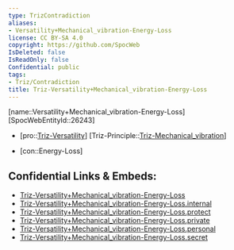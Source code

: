 ```yaml
---
type: TrizContradiction
aliases:
- Versatility+Mechanical_vibration-Energy-Loss
license: CC BY-SA 4.0
copyright: https://github.com/SpocWeb
IsDeleted: false
IsReadOnly: false
Confidential: public
tags: 
- Triz/Contradiction
title: Triz-Versatility+Mechanical_vibration-Energy-Loss
---
```

[name::Versatility+Mechanical_vibration-Energy-Loss]
[SpocWebEntityId::26243]
+ [pro::[Triz-Versatility](tech/Triz/Parameter/Triz-Versatility.md)]
[Triz-Principle::[Triz-Mechanical_vibration](tech/Triz/Principle/Triz-Mechanical_vibration.md)]
- [con::Energy-Loss]



## Confidential Links & Embeds: 
- [Triz-Versatility+Mechanical_vibration-Energy-Loss](../../../../_public/tech/Triz/Contradict/Triz-Versatility+Mechanical_vibration-Energy-Loss.md) 
- [Triz-Versatility+Mechanical_vibration-Energy-Loss.internal](../../../../_internal/tech/Triz/Contradict/Triz-Versatility+Mechanical_vibration-Energy-Loss.internal.md) 
- [Triz-Versatility+Mechanical_vibration-Energy-Loss.protect](../../../../_protect/tech/Triz/Contradict/Triz-Versatility+Mechanical_vibration-Energy-Loss.protect.md) 
- [Triz-Versatility+Mechanical_vibration-Energy-Loss.private](../../../../_private/tech/Triz/Contradict/Triz-Versatility+Mechanical_vibration-Energy-Loss.private.md) 
- [Triz-Versatility+Mechanical_vibration-Energy-Loss.personal](../../../../_personal/tech/Triz/Contradict/Triz-Versatility+Mechanical_vibration-Energy-Loss.personal.md) 
- [Triz-Versatility+Mechanical_vibration-Energy-Loss.secret](../../../../_secret/tech/Triz/Contradict/Triz-Versatility+Mechanical_vibration-Energy-Loss.secret.md) 
